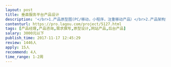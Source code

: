 ```yaml
---                
layout: post       
title: 垂直服务平台产品设计           
description: '</br>1.产品原型图(PC/移动，小程序，注重移动产品）</br>2.产品架构完整（偏向于客户的互动营销）</br>（核心在小程序和公众号开展，需着重移动方面的产品设计，考虑用户体验）</br>'     
contenturl: https://pro.lagou.com/project/5127.html      
tags: [产品经理,产品咨询,需求撰写,原型设计,网站产品,后台产品]            
salary: 3000元以下          
publish_time: 2017-11-17 12:45:29         
review: 1446人                   
apply: 15人                   
recommend: 4人                   
time_range: 1-2周              
---                 
```

